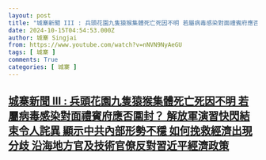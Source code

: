 ```yaml
---
layout: post
title: "城寨新聞 III : 兵頭花園九隻猿猴集體死亡死因不明 若屬病毒感染對面禮賓府應否圍封？ 解放軍演習快閃結束令人詫異 顯示中共內部形勢不穩 如何挽救經濟出現分歧 沿海地方官及技術官僚反對習近平經濟政策"
date: 2024-10-15T04:54:53.000Z
author: 城寨 Singjai
from: https://www.youtube.com/watch?v=nNVN9NyAeGU
tags: [ 城寨 ]
comments: True
categories: [ 城寨 ]
---
```

<!--1728968093000-->
[城寨新聞 III : 兵頭花園九隻猿猴集體死亡死因不明 若屬病毒感染對面禮賓府應否圍封？ 解放軍演習快閃結束令人詫異 顯示中共內部形勢不穩 如何挽救經濟出現分歧 沿海地方官及技術官僚反對習近平經濟政策](https://www.youtube.com/watch?v=nNVN9NyAeGU)
------

<div>

</div>
